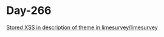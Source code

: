 # Day-266

[Stored XSS in description of theme in limesurvey/limesurvey](https://huntr.dev/bounties/aba5c76e-3197-43cb-8a3d-35d0bf53929d/)
